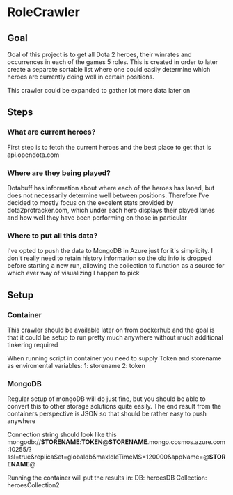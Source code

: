 # RoleCrawler
## Goal
Goal of this project is to get all Dota 2 heroes, their winrates and occurrences in each of the games 5 roles. This is created in order to later create a separate sortable list where one could easily determine which heroes are currently doing well in certain positions.

This crawler could be expanded to gather lot more data later on

## Steps
### What are current heroes?
First step is to fetch the current heroes and the best place to get that is api.opendota.com
### Where are they being played?
Dotabuff has information about where each of the heroes has laned, but does not necessarily determine well between positions. Therefore I've decided to mostly focus on the excelent stats provided by dota2protracker.com, which under each hero displays their played lanes and how well they have been performing on those in particular
### Where to put all this data?
I've opted to push the data to MongoDB in Azure just for it's simplicity. I don't really need to retain history information so the old info is dropped before starting a new run, allowing the collection to function as a source for which ever way of visualizing I happen to pick

## Setup
### Container
This crawler should be available later on from dockerhub and the goal is that it could be setup to run pretty much anywhere without much additional tinkering required

When running script in container you need to supply Token and storename as enviromental variables:
1: storename
2: token

### MongoDB
Regular setup of mongoDB will do just fine, but you should be able to convert this to other storage solutions quite easily. The end result from the containers perspective is JSON so that should be rather easy to push anywhere

Connection string should look like this 
mongodb://**STORENAME**:**TOKEN**@**STORENAME**.mongo.cosmos.azure.com:10255/?ssl=true&replicaSet=globaldb&maxIdleTimeMS=120000&appName=@**STORENAME**@

Running the container will put the results in:
DB: heroesDB
Collection: heroesCollection2

